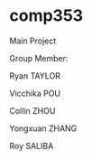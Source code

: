 # comp353
Main Project

Group Member:

Ryan TAYLOR

Vicchika POU

Collin ZHOU

Yongxuan ZHANG

Roy SALIBA




